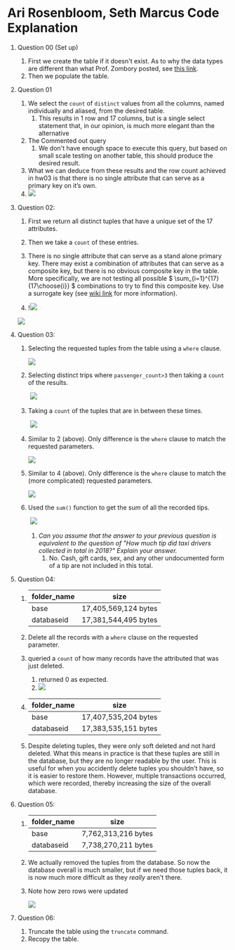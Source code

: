 # Ari Rosenbloom, Seth Marcus Code Explanation

1. Question 00 (Set up)

   1. First we create the table if it doesn't exist. As to why the data types are different than what Prof. Zombory posted, see [this link](https://docs.google.com/document/d/1K2mnWOfszwRu_a0UL__9gnDFcZoTAjS7gW1i7_9Y_lM/edit?usp=sharing).
   2. Then we populate the table.

2. Question 01

   1. We select the `count` of `distinct` values from all the columns, named individually and aliased, from the desired table.
      1. This results in 1 row and 17 columns, but is a single select statement that, in our opinion, is much more elegant than the alternative
   2. The Commented out query
      1. We don't have enough space to execute this query, but based on small scale testing on another table, this should produce the desired result.
   3. What we can deduce from these results and the row count achieved in hw03 is that there is no single attribute that can serve as a primary key on it’s own.
   4. ![](https://github.com/bzombory/QC_Math_290_Spring_2021/blob/main/homeworks/hw04/submissions/3/Hw04Pictures/01a.jpeg)

3. Question 02:

   1. First we return all distinct tuples that have a unique set of the 17 attributes.

   2. Then we take a `count` of these entries.

   3. There is no single attribute that can serve as a stand alone primary key. There may exist a combination of attributes that can serve as a composite key, but there is no obvious composite key in the table. More specifically, we are not testing all  possible 
      $
      \sum_{i=1}^{17} {17\choose{i}}
      $
      combinations to try to find this composite key. Use a surrogate key (see [wiki link](https://en.wikipedia.org/wiki/Surrogate_key) for more information).
      
   4. !![](https://github.com/bzombory/QC_Math_290_Spring_2021/blob/main/homeworks/hw04/submissions/3/Hw04Pictures/01b1.jpeg)

   ![](https://github.com/bzombory/QC_Math_290_Spring_2021/blob/main/homeworks/hw04/submissions/3/Hw04Pictures/01b2.jpeg)

4. Question 03:

   1. Selecting the requested tuples from the table using a `where` clause.

      ![](https://github.com/bzombory/QC_Math_290_Spring_2021/blob/main/homeworks/hw04/submissions/3/Hw04Pictures/03a.jpeg)

   2. Selecting distinct trips where `passenger_count>3` then taking a `count` of the results.

      ​	![](https://github.com/bzombory/QC_Math_290_Spring_2021/blob/main/homeworks/hw04/submissions/3/Hw04Pictures/3b.png)

   3. Taking a `count` of the  tuples that are in between these times.

      ​	![](https://github.com/bzombory/QC_Math_290_Spring_2021/blob/main/homeworks/hw04/submissions/3/Hw04Pictures/3c.png)

   4. Similar to 2 (above). Only difference is the `where` clause to match the requested parameters.

      ![](https://github.com/bzombory/QC_Math_290_Spring_2021/blob/main/homeworks/hw04/submissions/3/Hw04Pictures/3d.png)

   5. Similar to 4 (above). Only difference is the `where` clause to match the (more complicated) requested parameters.

      ![](https://github.com/bzombory/QC_Math_290_Spring_2021/blob/main/homeworks/hw04/submissions/3/Hw04Pictures/3d.png)

   6. Used the `sum()` function to get the sum of all the recorded tips.

      ​	![](https://github.com/bzombory/QC_Math_290_Spring_2021/blob/main/homeworks/hw04/submissions/3/Hw04Pictures/03f.png)

      1. *Can you assume that the answer to your previous question is equivalent to the question of "How much tip did taxi drivers collected in total in 2018?" Explain your answer.*
         1. No. Cash, gift cards, sex, and any other undocumented form of a tip are not included in this total.

5. Question 04:

   1. | folder_name | size                 |
      | ----------- | -------------------- |
      | base        | 17,405,569,124 bytes |
      | databaseid  | 17,381,544,495 bytes |

   2. Delete all the records with a `where` clause on the requested parameter.

   3. queried a `count` of how many records have the attributed that was just deleted.

      1. returned 0 as expected.
      2. ![](https://github.com/bzombory/QC_Math_290_Spring_2021/blob/main/homeworks/hw04/submissions/3/Hw04Pictures/4.jpeg)

   4. | folder_name | size                 |
      | ----------- | -------------------- |
      | base        | 17,407,535,204 bytes |
      | databaseid  | 17,383,535,151 bytes |

   5. Despite deleting tuples, they were only soft deleted and not hard deleted. What this means in practice is that these tuples are still in the database, but they are no longer readable by the user. This is useful for when you accidently delete tuples you shouldn't have, so it is easier to restore them. However, multiple transactions occurred, which were recorded, thereby increasing the size of the overall database.

6. Question 05:

   1. | folder_name | size                |
      | ----------- | ------------------- |
      | base        | 7,762,313,216 bytes |
      | databaseid  | 7,738,270,211 bytes |

   2. We actually removed the tuples from the database. So now the database overall is much smaller, but if we need those tuples back, it is now much more difficult as they *really* aren't there.

   3. Note how zero rows were updated

      ![](https://github.com/bzombory/QC_Math_290_Spring_2021/blob/main/homeworks/hw04/submissions/3/Hw04Pictures/5.jpeg)

7. Question 06:

   1. Truncate the table using the `truncate` command.
   2. Recopy the table.

